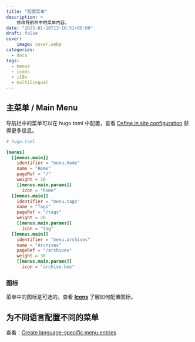 ```yaml
---
title: "配置菜单"
description: >
    修改导航栏中的菜单内容。
date: "2025-01-18T13:16:51+08:00"
draft: false
cover:
    image: cover.webp
categories:
  - docs
tags:
  - menus
  - icons
  - i18n
  - multilingual
---
```


## 主菜单 / Main Menu

导航栏中的菜单可以在 hugo.toml 中配置，查看 [Define in site configuration][main-menu] 获得更多信息。

```toml
# hugo.toml

[menus]
  [[menus.main]]
    identifier = "menu.home"
    name = "Home"
    pageRef = "/"
    weight = 10
    [[menus.main.params]]
      icon = "home"
  [[menus.main]]
    identifier = "menu.tags"
    name = "Tags"
    pageRef = "/tags"
    weight = 20
    [[menus.main.params]]
      icon = "tag"
  [[menus.main]]
    identifier = "menu.archives"
    name = "Archives"
    pageRef = "/archives"
    weight = 30
    [[menus.main.params]]
      icon = "archive-box"
```

### 图标

菜单中的图标是可选的，查看 **[Icons](/doc/icons/)** 了解如何配置图标。

## 为不同语言配置不同的菜单

查看：[Create language-specific menu entries][lang-menus]

[main-menu]: https://gohugo.io/content-management/menus/#define-in-site-configuration "Define in site configuration"
[lang-menus]: https://gohugo.io/content-management/multilingual/#create-language-specific-menu-entries "Create language-specific menu entries"
